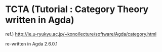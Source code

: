 # TCTA (Tutorial : Category Theory written in Agda)

ref.) http://ie.u-ryukyu.ac.jp/~kono/lecture/software/Agda/category.html

re-written in Agda 2.6.0.1
